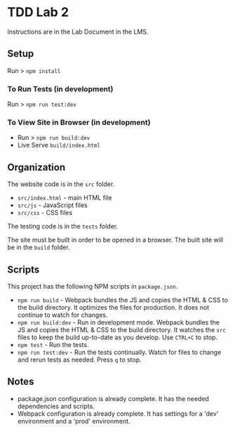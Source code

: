 # TDD Lab 2
Instructions are in the Lab Document in the LMS.

## Setup
Run > `npm install`

### To Run Tests (in development)
Run > `npm run test:dev`

### To View Site in Browser (in development)
- Run > `npm run build:dev`
- Live Serve `build/index.html`

## Organization
The website code is in the `src` folder.
- `src/index.html` - main HTML file
- `src/js` - JavaScript files
- `src/css` - CSS files

The testing code is in the `tests` folder.

The site must be built in order to be opened in a browser. The built site will be in the `build` folder.

## Scripts
This project has the following NPM scripts in `package.json`.

- `npm run build` - Webpack bundles the JS and copies the HTML & CSS to the build directory. It optimizes the files for production. It does not continue to watch for changes.
- `npm run build:dev` - Run in development mode. Webpack bundles the JS and copies the HTML & CSS to the build directory. It watches the `src` files to keep the build up-to-date as you develop. Use `CTRL+C` to stop.
- `npm test` - Run the tests.
- `npm run test:dev` - Run the tests continually. Watch for files to change and rerun tests as needed. Press `q` to stop.

## Notes
- package.json configuration is already complete. It has the needed dependencies and scripts.
- Webpack configuration is already complete. It has settings for a 'dev' environment and a 'prod' environment.
